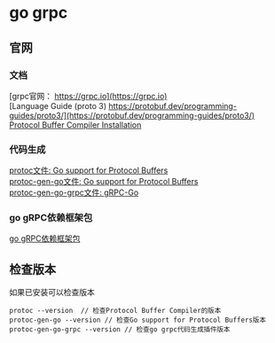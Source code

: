 # go grpc

## 官网

### 文档

[grpc官网： https://grpc.io](https://grpc.io)  
[Language Guide (proto 3) https://protobuf.dev/programming-guides/proto3/](https://protobuf.dev/programming-guides/proto3/)  
[Protocol Buffer Compiler Installation](https://grpc.io/docs/protoc-installation/)  

### 代码生成

[protoc文件: Go support for Protocol Buffers](https://github.com/protocolbuffers/protobuf)  
[protoc-gen-go文件: Go support for Protocol Buffers](https://github.com/protocolbuffers/protobuf-go)  
[protoc-gen-go-grpc文件: gRPC-Go](https://pkg.go.dev/google.golang.org/protobuf/cmd/protoc-gen-go)  

### go gRPC依赖框架包

[go gRPC依赖框架包](https://github.com/grpc/grpc-go)  

## 检查版本

如果已安装可以检查版本
```
protoc --version  // 检查Protocol Buffer Compiler的版本
protoc-gen-go --version // 检查Go support for Protocol Buffers版本
protoc-gen-go-grpc --version // 检查go grpc代码生成插件版本
```



